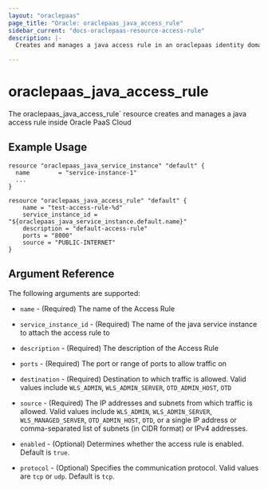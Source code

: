 ```yaml
---
layout: "oraclepaas"
page_title: "Oracle: oraclepaas_java_access_rule"
sidebar_current: "docs-oraclepaas-resource-access-rule"
description: |-
  Creates and manages a java access rule in an oraclepaas identity domain.

---
```


# oraclepaas_java_access_rule

The oraclepaas_java_access_rule` resource creates and manages a java access rule inside
Oracle PaaS Cloud

## Example Usage

```hcl
resource "oraclepaas_java_service_instance" "default" {
  name        = "service-instance-1"
  ...
}

resource "oraclepaas_java_access_rule" "default" {
	name = "test-access-rule-%d"
	service_instance_id = "${oraclepaas_java_service_instance.default.name}"
	description = "default-access-rule"
	ports = "8000"
	source = "PUBLIC-INTERNET"
}
```

## Argument Reference

The following arguments are supported:

* `name` - (Required) The name of the Access Rule

* `service_instance_id` - (Required) The name of the java service instance to attach
 the access rule to

* `description` - (Required) The description of the Access Rule

* `ports` - (Required) The port or range of ports to allow traffic on

* `destination` - (Required) Destination to which traffic is allowed. Valid values include `WLS_ADMIN`, `WLS_ADMIN_SERVER`, `OTD_ADMIN_HOST`, `OTD`

* `source` - (Required) The IP addresses and subnets from which traffic is allowed. Valid values include `WLS_ADMIN`, `WLS_ADMIN_SERVER`,
`WLS_MANAGED_SERVER`, `OTD_ADMIN_HOST`, `OTD`, or a single IP address or comma-separated list of subnets (in CIDR format) or IPv4 addresses.

* `enabled` - (Optional) Determines whether the access rule is enabled. Default is `true`.

* `protocol` - (Optional) Specifies the communication protocol. Valid values are `tcp` or `udp`.
Default is `tcp`.